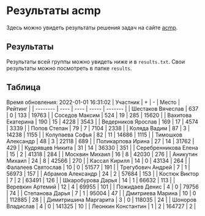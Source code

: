 # Результаты acmp
Здесь можно увидеть результаты решения задач на сайте [acmp](https://acmp.ru). 

## Результаты
Результаты всей группы можно увидеть ниже и в `results.txt`.
Свои результаты можно посмотреть в папке `results`.

## Таблица
Время обновления: 2022-01-01 16:31:02
| Участник | +    | -    | Место | Рейтинг |
| -------- | ---- | ---- | ----- | ------- |
| Шестаков Вячеслав | 637 | 0 | 133 | 19763 |
| Соседов Максим | 524 | 19 | 285 | 15620 |
| Вахитова Екатерина | 190 | 15 | 4228 | 3543 |
| Ведерников Ярослав | 169 | 17 | 4574 | 3339 |
| Попов Степан | 79 | 7 | 7104 | 2338 |
| Коляда Вадим | 87 | 3 | 14238 | 1155 |
| Колупаева Софья | 82 | 11 | 14686 | 1115 |
| Тимошков Александр | 48 | 3 | 22118 | 689 |
| Поликарпова Ирина | 27 | 14 | 31762 | 429 |
| Кудрявцев Никита | 31 | 14 | 36330 | 351 |
| Серебренникова Елена | 15 | 2 | 41318 | 284 |
| Москвин Михаил | 16 | 8 | 42030 | 276 |
| Аникутин Михаил | 24 | 8 | 42566 | 270 |
| Кассал Кирилл | 14 | 0 | 43134 | 264 |
| Фалалеев Святослав | 10 | 0 | 51577 | 191 |
| Трегубович Андрей | 7 | 1 | 56973 | 157 |
| Абрамов Александр | 24 | 2 | 57684 | 153 |
| Костюк Виктор | 7 | 2 | 63491 | 126 |
| Шкаробурова Дарья | 14 | 1 | 66632 | 113 |
| Веревкин Артемий | 12 | 4 | 69955 | 101 |
| Пожидаев Денис | 4 | 0 | 79756 | 74 |
| Степанова Дарья | 7 | 1 | 95004 | 47 |
| Дмитриева Марина | 10 | 0 | 112885 | 28 |
| Димитришина Маргарита | 3 | 0 | 118035 | 24 |
| Шоноров Владислав | 4 | 0 | 141325 | 10 |
| Леонкин Константин | 1 | 2 | 164727 | 2 |
